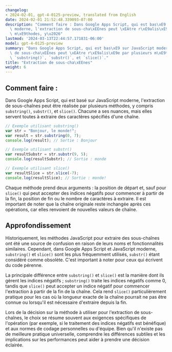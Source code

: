 ```yaml
---
changelog:
- 2024-02-01, gpt-4-0125-preview, translated from English
date: 2024-02-01 21:52:48.339093-07:00
description: "Comment faire : Dans Google Apps Script, qui est bas\xE9 sur JavaScript\
  \ moderne, l'extraction de sous-cha\xEEnes peut \xEAtre r\xE9alis\xE9e par plusieurs\
  \ m\xE9thodes, y\u2026"
lastmod: '2024-03-13T22:44:57.171831-06:00'
model: gpt-4-0125-preview
summary: "Dans Google Apps Script, qui est bas\xE9 sur JavaScript moderne, l'extraction\
  \ de sous-cha\xEEnes peut \xEAtre r\xE9alis\xE9e par plusieurs m\xE9thodes, y compris\
  \ `substring()`, `substr()`, et `slice()`."
title: "Extraction de sous-cha\xEEnes"
weight: 6
---
```


## Comment faire :
Dans Google Apps Script, qui est basé sur JavaScript moderne, l'extraction de sous-chaînes peut être réalisée par plusieurs méthodes, y compris `substring()`, `substr()`, et `slice()`. Chacune a ses nuances, mais elles servent toutes à extraire des caractères spécifiés d'une chaîne.

```javascript
// Exemple utilisant substring()
var str = "Bonjour, le monde!";
var result = str.substring(0, 7);
console.log(result); // Sortie : Bonjour

// Exemple utilisant substr()
var resultSubstr = str.substr(9, 5);
console.log(resultSubstr); // Sortie : monde

// Exemple utilisant slice()
var resultSlice = str.slice(-7);
console.log(resultSlice); // Sortie : monde!
```

Chaque méthode prend deux arguments : la position de départ et, sauf pour `slice()` qui peut accepter des indices négatifs pour commencer à partir de la fin, la position de fin ou le nombre de caractères à extraire. Il est important de noter que la chaîne originale reste inchangée après ces opérations, car elles renvoient de nouvelles valeurs de chaîne.

## Approfondissement
Historiquement, les méthodes JavaScript pour extraire des sous-chaînes ont été une source de confusion en raison de leurs noms et fonctionnalités similaires. Cependant, dans Google Apps Script et JavaScript moderne, `substring()` et `slice()` sont les plus fréquemment utilisés, `substr()` étant considéré comme obsolète. C'est important à noter pour ceux qui écrivent du code pérenne.

La principale différence entre `substring()` et `slice()` est la manière dont ils gèrent les indices négatifs ; `substring()` traite les indices négatifs comme 0, tandis que `slice()` peut accepter un indice négatif pour commencer l'extraction à partir de la fin de la chaîne. Cela rend `slice()` particulièrement pratique pour les cas où la longueur exacte de la chaîne pourrait ne pas être connue ou lorsqu'il est nécessaire d'extraire depuis la fin.

Lors de la décision sur la méthode à utiliser pour l'extraction de sous-chaînes, le choix se résume souvent aux exigences spécifiques de l'opération (par exemple, si le traitement des indices négatifs est bénéfique) et aux normes de codage personnelles ou d'équipe. Bien qu'il n'existe pas de meilleure pratique universelle, comprendre les différences subtiles et les implications sur les performances peut aider à prendre une décision éclairée.
